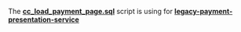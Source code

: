 The **[cc_load_payment_page.sql](cc_load_payment_page.sql)** script is using for **[legacy-payment-presentation-service](images)**
